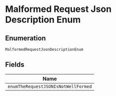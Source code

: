 
# Malformed Request Json Description Enum

## Enumeration

`MalformedRequestJsonDescriptionEnum`

## Fields

| Name |
|  --- |
| `enumTheRequestJSONIsNotWellFormed` |

